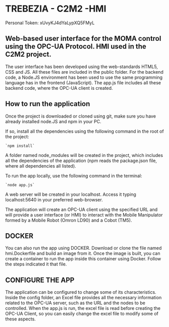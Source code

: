 # TREBEZIA - C2M2 -HMI

Personal Token: xUvyKJ4dYaLypXQ5FMyL

## Web-based user interface for the MOMA control using the OPC-UA Protocol. HMI used in the C2M2 project.

The user interface has been developed using the web-standards HTML5, CSS and JS. All these files are 
included in the public folder. For the backend code, a Node.JS environment has been used to use the
same programming language has in the frontend (JavaScript). The app.js file includes all these backend
code, where the OPC-UA client is created.

## How to run the application

Once the project is downloaded or cloned using git, make sure you have already installed node.JS and npm in your PC.

If so, install all the dependencies using the following command in the root of the project:

    `npm install`

A folder named node_modules will be created in the project, which includes all the dependencies of the application 
(npm reads the package.json file, where all dependencies all listed).

To run the app locally, use the following command in the terminal:

    `node app.js`

A web server will be created in your localhost. Access it typing localhost:5640 in your preferred web-browser.

The application will create an OPC-UA client using the specified URL and will provide a user interface (or HMI) 
to interact with the Mobile Manipulator formed by a Mobile Robot (Omron LD90) and a Cobot (TM5).

## DOCKER

You can also run the app using DOCKER. Download or clone the file named hmi.Dockerfile and build an image from it. 
Once the image is built, you can create a container to run the app inside this container using Docker. Follow the 
steps indicated it that file.

## CONFIGURE THE APP

The application can be configured to change some of its characteristics. Inside the config folder, an Excel file
provides all the necessary information related to the OPC-UA server, such as the URL and the nodes to be controlled.
When the app.js is run, the excel file is read before creating the OPC-UA Client, so you can easily change the 
excel file to modify some of these aspects.